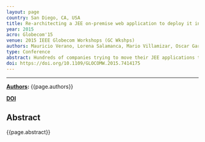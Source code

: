 ```yaml
---
layout: page
country: San Diego, CA, USA
title: Re-architecting a JEE on-premise web application to deploy it in the cloud
year: 2015
acro: Globecom'15
venue: 2015 IEEE Globecom Workshops (GC Wkshps)
authors: Mauricio Verano, Lorena Salamanca, Mario Villamizar, Oscar Garces, Angee Zambrano, Carlos Valencia, Rubby Casallas, Lina Ochoa, Harold Castro, Santiago Gil
type: Conference
abstract: Hundreds of companies trying to move their JEE applications to the cloud face different challenges because these applications were developed without considering their deployment in cloud infrastructures. This fact typically generates that those companies have to pay large infrastructure costs in their cloud deployments. In the short-term, those companies have to decide if they should continue paying those costs, or if they may re-architect part of their applications with more efficient technologies or architectures to reduce them, and at the same time incur in the costs of the re-architecting process. Using a case study, in this paper we present and evaluate several approaches that can be used by companies that want to deploy and scale their on-premise JEE applications in the cloud. Each approach looks for increasing the application scalability by introducing changes to the application architecture generating efforts to adapt the applications and reducing the infrastructure costs. We evaluate how to implement each approach, estimate their costs at development and infrastructure levels, and analyze the pros and cons of implementing each one.
doi: https://doi.org/10.1109/GLOCOMW.2015.7414175
---
```


---

**[Authors](#):** {{page.authors}}

**[DOI]({{page.doi}})** 

## Abstract

{{page.abstract}}